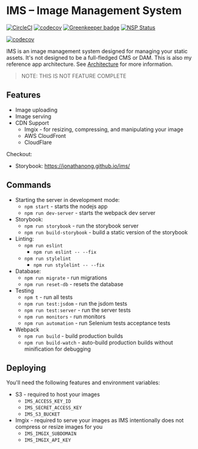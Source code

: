 # IMS – Image Management System

[![CircleCI](https://circleci.com/gh/jonathanong/ims/tree/master.svg?style=svg&circle-token=e671a5694822728e67dc35852856d4705d6195c6)](https://circleci.com/gh/jonathanong/ims/tree/master)
[![codecov](https://codecov.io/gh/jonathanong/ims/branch/master/graph/badge.svg?token=vUSQgvaoCK)](https://codecov.io/gh/jonathanong/ims)
[![Greenkeeper badge](https://badges.greenkeeper.io/jonathanong/ims.svg?token=8a849d24c0cf36b8b1eeda246dcbb5ae15d67ac4df1ac26f6cac1f699ae096c6&ts=1522645479435)](https://greenkeeper.io/)
[![NSP Status](https://nodesecurity.io/orgs/jonathanong/projects/9eecb4af-f053-4974-adf3-f2d37463fca6/badge)](https://nodesecurity.io/orgs/jonathanong/projects/9eecb4af-f053-4974-adf3-f2d37463fca6)

[![codecov](https://codecov.io/gh/jonathanong/ims/branch/master/graphs/sunburst.svg?token=vUSQgvaoCK)](https://codecov.io/gh/jonathanong/ims/branch/master)

IMS is an image management system designed for managing your static assets. It's not designed to be a full-fledged CMS or DAM.
This is also my reference app architecture. See [Architecture](ARCHITECTURE.md) for more information.

> NOTE: THIS IS NOT FEATURE COMPLETE

## Features

- Image uploading
- Image serving
- CDN Support
  - Imgix - for resizing, compressing, and manipulating your image
  - AWS CloudFront
  - CloudFlare

Checkout:

- Storybook: https://jonathanong.github.io/ims/

## Commands

- Starting the server in development mode:
  - `npm start` - starts the nodejs app
  - `npm run dev-server` - starts the webpack dev server
- Storybook:
  - `npm run storybook` - run the storybook server
  - `npm run build-storybook` - build a static version of the storybook
- Linting:
  - `npm run eslint`
    - `npm run eslint -- --fix`
  - `npm run stylelint`
    - `npm run stylelint -- --fix`
- Database:
  - `npm run migrate` - run migrations
  - `npm run reset-db` - resets the database
- Testing
  - `npm t` - run all tests
  - `npm run test:jsdom` - run the jsdom tests
  - `npm run test:server` - run the server tests
  - `npm run monitors` - run monitors
  - `npm run automation` - run Selenium tests acceptance tests
- Webpack
  - `npm run build` - build production builds
  - `npm run build-watch` - auto-build production builds without minification for debugging

## Deploying

You'll need the following features and environment variables:

- S3 - required to host your images
  - `IMS_ACCESS_KEY_ID`
  - `IMS_SECRET_ACCESS_KEY`
  - `IMS_S3_BUCKET`
- Imgix - required to serve your images as IMS intentionally does not compress or resize images for you
  - `IMS_IMGIX_SUBDOMAIN`
  - `IMS_IMGIX_API_KEY`
